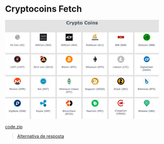 # Cryptocoins Fetch

![](assets/layout.png)

[code.zip](code.zip)

> [Alternativa de resposta](code-response/)